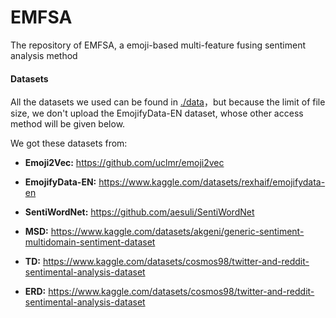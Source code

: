 # EMFSA
The repository of EMFSA, a emoji-based multi-feature fusing sentiment analysis method

#### Datasets

All the datasets we used can be found in [./data](https://github.com/zdxx123/EMFSA/tree/main/data)，but because the limit of file size, we don't upload the EmojifyData-EN dataset, whose other access method will be given below. 

We got these datasets from:

* **Emoji2Vec:** https://github.com/uclmr/emoji2vec

* **EmojifyData-EN:** https://www.kaggle.com/datasets/rexhaif/emojifydata-en
* **SentiWordNet:** https://github.com/aesuli/SentiWordNet
* **MSD:** https://www.kaggle.com/datasets/akgeni/generic-sentiment-multidomain-sentiment-dataset
* **TD:** https://www.kaggle.com/datasets/cosmos98/twitter-and-reddit-sentimental-analysis-dataset
* **ERD:** https://www.kaggle.com/datasets/cosmos98/twitter-and-reddit-sentimental-analysis-dataset
